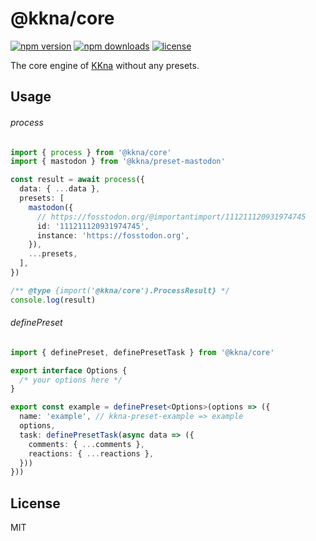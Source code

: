 # @kkna/core

<!-- automd:badges color="gray" license -->

[![npm version](https://img.shields.io/npm/v/@kkna/core?color=gray)](https://npmjs.com/package/@kkna/core)
[![npm downloads](https://img.shields.io/npm/dm/@kkna/core?color=gray)](https://npmjs.com/package/@kkna/core)
[![license](https://img.shields.io/github/license/importantimport/kkna?color=gray)](https://github.com/importantimport/kkna/blob/main/LICENSE)

<!-- /automd -->

The core engine of [KKna](https://github.com/importantimport/kkna) without any presets.

## Usage

###### process

```ts
import { process } from '@kkna/core'
import { mastodon } from '@kkna/preset-mastodon'

const result = await process({
  data: { ...data },
  presets: [
    mastodon({
      // https://fosstodon.org/@importantimport/111211120931974745
      id: '111211120931974745',
      instance: 'https://fosstodon.org',
    }),
    ...presets,
  ],
})

/** @type {import('@kkna/core').ProcessResult} */
console.log(result)
```

###### definePreset

```ts
import { definePreset, definePresetTask } from '@kkna/core'

export interface Options {
  /* your options here */
}

export const example = definePreset<Options>(options => ({
  name: 'example', // kkna-preset-example => example
  options,
  task: definePresetTask(async data => ({
    comments: { ...comments },
    reactions: { ...reactions },
  }))
}))
```

## License

MIT

